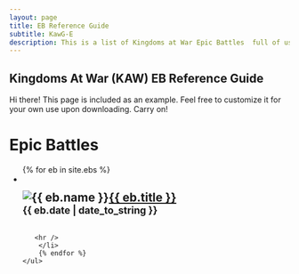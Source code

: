 ```yaml
---
layout: page
title: EB Reference Guide
subtitle: KawG-E
description: This is a list of Kingdoms at War Epic Battles  full of usefule tips and instructions on how to beat them.
---
```

## Kingdoms At War (KAW) EB Reference Guide

<p class="message">
    Hi there! This page is included as an example. Feel free to customize it for your own use upon downloading. Carry on!
</p>

<div class="related">
    <h1>Epic Battles</h1>
    <ul class="related-posts">
        {% for eb in site.ebs %}
        <li>
            <h2 style="float:left">
                <a href="{{ site.baseurl }}{{ eb.url }}"><img src="{{ eb.photo_path }}" alt="{{ eb.name }}" style="float:left">
                  {{ eb.title }}
                  </a><br> <small>{{ eb.date | date_to_string }}</small>
            </h2>
            <br style="clear:both" />

       <hr />
        </li>
        {% endfor %}
    </ul>
</div>
